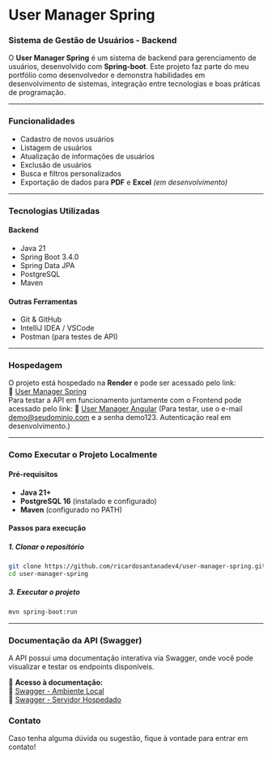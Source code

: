 # **User Manager Spring**

### Sistema de Gestão de Usuários - Backend

O **User Manager Spring** é um sistema de backend para gerenciamento de usuários, desenvolvido com **Spring-boot**. Este projeto faz parte do meu portfólio como desenvolvedor e demonstra habilidades em desenvolvimento de sistemas, integração entre tecnologias e boas práticas de programação.

---

### **Funcionalidades**
- Cadastro de novos usuários  
- Listagem de usuários  
- Atualização de informações de usuários  
- Exclusão de usuários  
- Busca e filtros personalizados  
- Exportação de dados para **PDF** e **Excel** *(em desenvolvimento)*  

---

### **Tecnologias Utilizadas**
#### **Backend**
- Java 21
- Spring Boot 3.4.0
- Spring Data JPA
- PostgreSQL
- Maven

#### **Outras Ferramentas**
- Git & GitHub  
- IntelliJ IDEA / VSCode  
- Postman (para testes de API)  

---

### **Hospedagem**
O projeto está hospedado na **Render** e pode ser acessado pelo link:  
🔗 [User Manager Spring](https://user-manager-spring.onrender.com)  
Para testar a API em funcionamento juntamente com o Frontend pode acessado pelo link:
🔗 [User Manager Angular](https://user-manager-angular.vercel.app/auth/login) 
(Para testar, use o e-mail demo@seudominio.com e a senha demo123. Autenticação real em desenvolvimento.)

---

### **Como Executar o Projeto Localmente**

#### **Pré-requisitos**
- **Java 21+**  
- **PostgreSQL 16** (instalado e configurado)  
- **Maven** (configurado no PATH)  

#### **Passos para execução**

##### **1. Clonar o repositório**
```bash
git clone https://github.com/ricardosantanadev4/user-manager-spring.git
cd user-manager-spring
```
##### **3. Executar o projeto**
```bash
mvn spring-boot:run
```

---
### **Documentação da API (Swagger)**
A API possui uma documentação interativa via Swagger, onde você pode visualizar e testar os endpoints disponíveis.

📌 **Acesso à documentação:**  
🔗 [Swagger - Ambiente Local](http://localhost:8080/api/swagger-ui)  
🔗 [Swagger - Servidor Hospedado](https://user-manager-spring.onrender.com/api/swagger-ui)  

### **Contato**
Caso tenha alguma dúvida ou sugestão, fique à vontade para entrar em contato!
